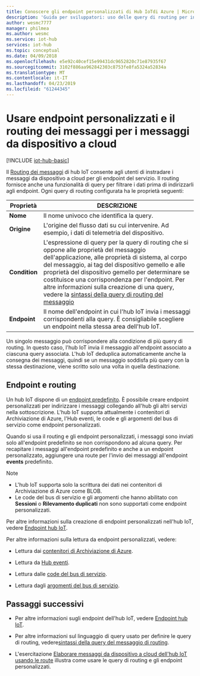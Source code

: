 ```yaml
---
title: Conoscere gli endpoint personalizzati di Hub IoTdi Azure | Microsoft Docs
description: 'Guida per sviluppatori: uso delle query di routing per instradare i messaggi da dispositivo a cloud per gli endpoint personalizzati.'
author: wesmc7777
manager: philmea
ms.author: wesmc
ms.service: iot-hub
services: iot-hub
ms.topic: conceptual
ms.date: 04/09/2018
ms.openlocfilehash: e5e92c40cef15e99431dc9652820c71e87935f67
ms.sourcegitcommit: 3102f886aa962842303c8753fe8fa5324a52834a
ms.translationtype: MT
ms.contentlocale: it-IT
ms.lasthandoff: 04/23/2019
ms.locfileid: "61244345"
---
```

# <a name="use-message-routes-and-custom-endpoints-for-device-to-cloud-messages"></a>Usare endpoint personalizzati e il routing dei messaggi per i messaggi da dispositivo a cloud

[!INCLUDE [iot-hub-basic](../../includes/iot-hub-basic-partial.md)]

Il [Routing dei messaggi](iot-hub-devguide-routing-query-syntax.md) di hub IoT consente agli utenti di instradare i messaggi da dispositivo a cloud per gli endpoint del servizio. Il routing fornisce anche una funzionalità di query per filtrare i dati prima di indirizzarli agli endpoint. Ogni query di routing configurata ha le proprietà seguenti:

| Proprietà      | DESCRIZIONE |
| ------------- | ----------- |
| **Nome**      | Il nome univoco che identifica la query. |
| **Origine**    | L'origine del flusso dati su cui intervenire. Ad esempio, i dati di telemetria del dispositivo. |
| **Condition** | L'espressione di query per la query di routing che si oppone alle proprietà del messaggio dell'applicazione, alle proprietà di sistema, al corpo del messaggio, ai tag del dispositivo gemello e alle proprietà del dispositivo gemello per determinare se costituisce una corrispondenza per l'endpoint. Per altre informazioni sulla creazione di una query, vedere la [sintassi della query di routing del messaggio](iot-hub-devguide-routing-query-syntax.md) |
| **Endpoint**  | Il nome dell'endpoint in cui l'hub IoT invia i messaggi corrispondenti alla query. È consigliabile scegliere un endpoint nella stessa area dell'hub IoT. |

Un singolo messaggio può corrispondere alla condizione di più query di routing. In questo caso, l'hub IoT invia il messaggio all'endpoint associato a ciascuna query associata. L'hub IoT deduplica automaticamente anche la consegna dei messaggi, quindi se un messaggio soddisfa più query con la stessa destinazione, viene scritto solo una volta in quella destinazione.

## <a name="endpoints-and-routing"></a>Endpoint e routing

Un hub IoT dispone di un [endpoint predefinito](iot-hub-devguide-messages-read-builtin.md). È possibile creare endpoint personalizzati per indirizzare i messaggi collegando all'hub gli altri servizi nella sottoscrizione. L'hub IoT supporta attualmente i contenitori di Archiviazione di Azure, l'Hub eventi, le code e gli argomenti del bus di servizio come endpoint personalizzati.

Quando si usa il routing e gli endpoint personalizzati, i messaggi sono inviati solo all'endpoint predefinito se non corrispondono ad alcuna query. Per recapitare i messaggi all'endpoint predefinito e anche a un endpoint personalizzato, aggiungere una route per l'invio dei messaggi all'endpoint **events** predefinito.

> [!NOTE]
> * L'hub IoT supporta solo la scrittura dei dati nei contenitori di Archiviazione di Azure come BLOB.
> * Le code del bus di servizio e gli argomenti che hanno abilitato con **Sessioni** o **Rilevamento duplicati** non sono supportati come endpoint personalizzati.

Per altre informazioni sulla creazione di endpoint personalizzati nell'hub IoT, vedere [Endpoint hub IoT](iot-hub-devguide-endpoints.md).

Per altre informazioni sulla lettura da endpoint personalizzati, vedere:

* Lettura dai [contenitori di Archiviazione di Azure](../storage/blobs/storage-blobs-introduction.md).

* Lettura da [Hub eventi](../event-hubs/event-hubs-csharp-ephcs-getstarted.md).

* Lettura dalle [code del bus di servizio](../service-bus-messaging/service-bus-dotnet-get-started-with-queues.md).

* Lettura dagli [argomenti del bus di servizio](../service-bus-messaging/service-bus-dotnet-how-to-use-topics-subscriptions.md).

## <a name="next-steps"></a>Passaggi successivi

* Per altre informazioni sugli endpoint dell'hub IoT, vedere [Endpoint hub IoT](iot-hub-devguide-endpoints.md).

* Per altre informazioni sul linguaggio di query usato per definire le query di routing, vedere[sintassi della query del messaggio di routing](iot-hub-devguide-routing-query-syntax.md).

* L'esercitazione [Elaborare messaggi da dispositivo a cloud dell'hub IoT usando le route](tutorial-routing.md) illustra come usare le query di routing e gli endpoint personalizzati.